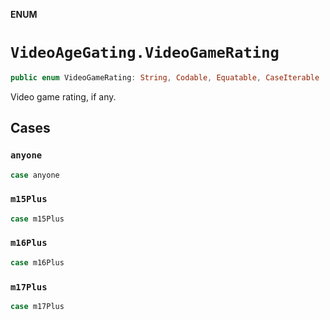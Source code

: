 **ENUM**

# `VideoAgeGating.VideoGameRating`

```swift
public enum VideoGameRating: String, Codable, Equatable, CaseIterable
```

Video game rating, if any.

## Cases
### `anyone`

```swift
case anyone
```

### `m15Plus`

```swift
case m15Plus
```

### `m16Plus`

```swift
case m16Plus
```

### `m17Plus`

```swift
case m17Plus
```
